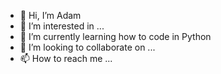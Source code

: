 - 👋 Hi, I’m Adam
- 👀 I’m interested in ...
- 🌱 I’m currently learning how to code in Python
- 💞️ I’m looking to collaborate on ...
- 📫 How to reach me ...

<!---
Rsta1992/Rsta1992 is a ✨ special ✨ repository because its `README.md` (this file) appears on your GitHub profile.
You can click the Preview link to take a look at your changes.
--->
